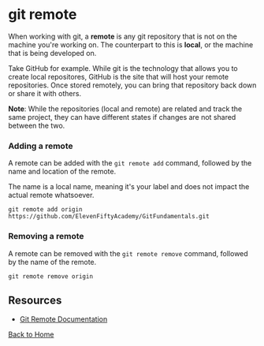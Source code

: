 # git remote

When working with git, a **remote** is any git repository that is not on the machine you're working on. The counterpart to this is **local**, or the machine that is being developed on.

Take GitHub for example. While git is the technology that allows you to create local repositores, GitHub is the site that will host your remote repositories. Once stored remotely, you can bring that repository back down or share it with others. 

**Note**: While the repositories (local and remote) are related and track the same project, they can have different states if changes are not shared between the two. 

### Adding a remote

A remote can be added with the `git remote add` command, followed by the name and location of the remote. 

The name is a local name, meaning it's your label and does not impact the actual remote whatsoever. 

```
git remote add origin https://github.com/ElevenFiftyAcademy/GitFundamentals.git
```

### Removing a remote

A remote can be removed with the `git remote remove` command, followed by the name of the remote.

```
git remote remove origin
```

## Resources

- [Git Remote Documentation](https://git-scm.com/docs/git-remote)

[Back to Home](../README.md)

